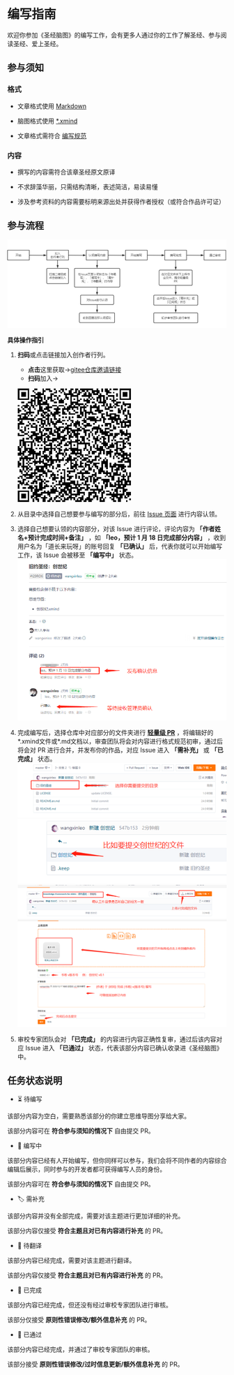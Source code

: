 
# 编写指南

欢迎你参加《圣经脑图》的编写工作，会有更多人通过你的工作了解圣经、参与阅读圣经、爱上圣经。

## 参与须知

### 格式

* 文章格式使用 [Markdown](https://commonmark.org/help/)

* 脑图格式使用 [*.xmind](https://www.xmind.cn/xmind2020/)

* 文章格式需符合 [编写规范](/plan/standard.md)

### 内容

- 撰写的内容需符合该章圣经原文原译

- 不求辞藻华丽，只需结构清晰，表述简洁，易读易懂

- 涉及参考资料的内容需要标明来源出处并获得作者授权（或符合作品许可证）

## 参与流程

![issue操作指引](/img/issue.png)  

**具体操作指引**

1. **扫码**或点击链接加入创作者行列。
   
   - **点击**这里获取->[gitee仓库邀请链接](https://gitee.com/wangxin_leo/knowledge-framework-for-bible/invite_link?invite=b8dcdb99f28b13d6c7a275b5a2c9cf713f332380fed12df1b7993663152babc5cd58f6e1512804d05f318cd36bbddc3a)
   - **扫码**加入->
   
   ![issue操作指引](/img/invitation.png)
   

2. 从目录中选择自己想要参与编写的部分后，前往 [Issue 页面](https://gitee.com/wangxin_leo/knowledge-framework-for-bible/issues) 进行内容认领。
   
3. 选择自己想要认领的内容部分，对该 Issue 进行评论，评论内容为 **「作者姓名+预计完成时间+备注」** ，如 **「leo，预计 1 月 18 日完成部分内容」** ，收到用户名为「道长来玩呀」的账号回复 **「已确认」** 后，代表你就可以开始编写工作，该 Issue 会被移至 **「编写中」** 状态。
   ![](/img/issue2.png)

4. 完成编写后，选择仓库中对应部分的文件夹进行 **[轻量级 PR](https://gitee.com/help/articles/4291)** ，将编辑好的*.xmind文件或*.md文档以，审查团队将会对内容进行格式规范初审，通过后将会对 PR 进行合并，并发布你的作品，对应 Issue 进入 **「需补充」** 或 **「已完成」** 状态。
   ![](/img/stemp1.png)
   ![](/img/stemp2.png)
   ![](/img/stemp3.png)
   ![](/img/stemp4.png)
   
5. 审校专家团队会对 **「已完成」** 的内容进行内容正确性复审，通过后该内容对应 Issue 进入 **「已通过」** 状态，代表该部分内容已确认收录进《圣经脑图》中。

## 任务状态说明

* ⏳ 待编写

该部分内容为空白，需要熟悉该部分的你建立思维导图分享给大家。

该部分内容可在 **符合参与须知的情况下** 自由提交 PR。

* 📝 编写中

该部分内容已经有人开始编写，但你同样可以参与，我们会将不同作者的内容综合编辑后展示，同时参与的开发者都可获得编写人员的身份。

该部分内容可在 **符合参与须知的情况下** 自由提交 PR。

* 🏷 需补充

该部分内容并没有全部完成，需要对该主题进行更加详细的补充。

该部分内容仅接受 **符合主题且对已有内容进行补充** 的 PR。

* 👫 待翻译

该部分内容已经完成，需要对该主题进行翻译。

该部分内容仅接受 **符合主题且对已有内容进行补充** 的 PR。

* 📔 已完成

该部分内容已经完成，但还没有经过审校专家团队进行审核。

该部分仅接受 **原则性错误修改/额外信息补充** 的 PR。

* 🚩 已通过

该部分内容已经完成，并通过了审校专家团队的审核。

该部分接受 **原则性错误修改/过时信息更新/额外信息补充** 的 PR。


